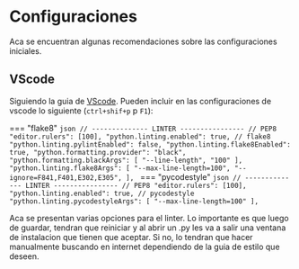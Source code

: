 # Configuraciones

Aca se encuentran algunas recomendaciones sobre las configuraciones iniciales.

## VScode

Siguiendo la guia de [VScode](.../../herramientas/vscode.md). Pueden incluir en las configuraciones de vscode lo siguiente (`ctrl+shif+p` p `F1`):

=== "flake8"
    ```json
        // -------------- LINTER ----------------
        // PEP8
        "editor.rulers": [100],
        "python.linting.enabled": true,
        // flake8
        "python.linting.pylintEnabled": false,
        "python.linting.flake8Enabled": true,
        "python.formatting.provider": "black",
        "python.formatting.blackArgs": [
            "--line-length",
            "100"
        ],
        "python.linting.flake8Args": [
            "--max-line-length=100",
            "--ignore=F841,F401,E302,E305",
        ],
    ```
=== "pycodestyle"
    ```json
        // -------------- LINTER ----------------
        // PEP8
        "editor.rulers": [100],
        "python.linting.enabled": true,
        // pycodestyle
        "python.linting.pycodestyleArgs": [
            "--max-line-length=100"
        ],
    ```


Aca se presentan varias opciones para el linter. Lo importante es que luego de guardar, tendran que reiniciar y al abrir un .py les va a salir una ventana de instalacion que tienen que aceptar. Si no, lo tendran que hacer manualmente buscando en internet dependiendo de la guia de estilo que deseen.